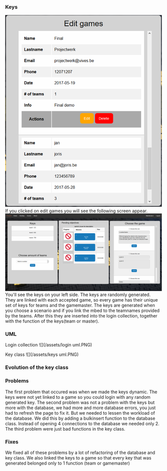 ### **Keys**
![](/assets/Editgames.png)
If you clicked on edit games you will see the following screen appear.
![](/assets/editpage.png)
You'll see the keys on your left side.
The keys are randomly generated.
They are linked with each accepted game, so every game has their unique set of keys for teams and the gamemaster.
The keys are generated when you choose a scenario and if you link the mbed to the teamnames provided by the teams.
After this they are inserted into the login collection, together with the function of the keys(team or master).


### **UML**
Login collection
![](/assets/login uml.PNG)

Key class
![](/assets/keys uml.PNG)

### **Evolution of the key class**

### **Problems**
The first problem that occured was when we made the keys dynamic.
The keys were not yet linked to a game so you could login with any random generated key.
The second problem was not a problem with the keys but more with the database, we had more and more database errors, you just had to refresh the page to fix it.
But we needed to lessen the workload of the database.
We did this by adding a bulkinsert function to the database class.
Instead of opening 4 connections to the database we needed only 2.
The third problem were just bad functions in the key class.
### **Fixes**
We fixed all of these problems by a lot of refactoring of the database and key class.
We also linked the keys to a game so that every key that was generated belonged only to 1 function (team or gamemaster)